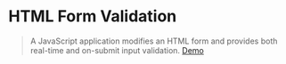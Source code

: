 # HTML Form Validation
> A JavaScript application modifies an HTML form and provides both real-time and on-submit input validation.
[Demo]()